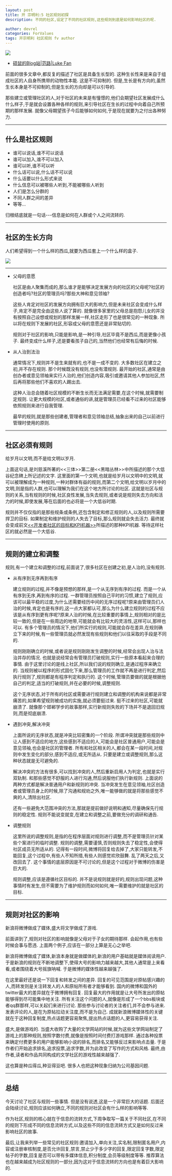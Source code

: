```yaml
---
layout: post
title: 开 宗明利:5 社区规则初探
description: 不同的社区,设定了不同的社区规则,这些规则到底是如何影响社区的呢. 

author: devrel
categories: ForValues
tags: 开宗明利 社区规则 fv author
---
```


![](http://lukefan.qiniudn.com/3dchess.jpg)

- [硕鼠的Blog站|范路|Luke Fan](http://lukefan.com/)


前面的很多文章中,都反复的描述了社区是具备生长型的. 这种生长性来是来自于组成社区的人自身所携带的动物性本能. 这是不可抑制的. 但是,生长是有方向的,虽然生长本身是不可抑制的,但是生长的方向却是可以引导的. 

那些建立或管理社区的人,对于社区的未来是有憧憬的,他们会期望社区发展成什么什么样子,于是就会设置各种各样的规则,来引导社区在生长的过程中向着自己所预期的那样发展. 就像父母期望孩子今后能够如何如何,于是现在就要为之付出各种努力. 

<!--more-->

---
什么是社区规则
---

- 谁可以说话,谁不可以说话
- 谁可以加入,谁不可以加入
- 谁可以听,谁不可以听
- 什么话可以说,什么话不可以说
- 什么话要以什么形式来说
- 什么信息可以被哪些人听到,不能被哪些人听到
- 人们是怎么分群的
- 不同人群之间的差异
- 等等...

归根结底就是一句话---信息是如何在人群或个人之间流转的. 


---
社区的生长方向
---

人们希望得到一个什么样的西瓜,就要为西瓜套上一个什么样的盒子. 

![](http://lukefan.qiniudn.com/fangxigua.jpg)

---
- 父母的意愿
	
	社区是由人聚集而成的,那么谁才是能够决定发展方向的社区的父母呢?社区的创造者吗?社区的管理员吗?那些大神和意见领袖?

	这些人肯定对社区的发展方向拥有巨大的影响力,但是未来社区会变成什么样子,肯定不是完全由这些人说了算的. 就像很多家里的父母总是抱怨儿女的并没有按照自己设想或规划的那样发展一样,社区走形了也是很常见的一种现象. 所以将在规则下发展的社区,形容成父母的意愿还是非常贴切的. 
	
	规则对于社区的影响,只能是影响,是一种引导,社区毕竟不是西瓜,而是更像小孩子. 最终变成什么样子,还是要看孩子自己的,当然他们也经常有后悔的时候. 

- 从人治到法治

	通常情况下,规则并不是生来就有的,也不是一成不变的. 大多数社区在建立之初,并不存在规则. 那个时候既没有规则,也没有潜规则. 最开始的社区,通常是由创办者或意见领袖来实行人治的,他们创造内容,吸引或邀请其他人参加社区,然后再将那些他们不喜欢的人踢出去. 
	
	这种人治总会随着社区规模的不断生长而无法满足需要,在这个时候,就需要制定规则. 让更大规模的社区,或者通俗的讲,就是管理员已经看不过来的社区能够依照规则来进行自我管理. 
	
	最早的规则,就是那些创建者,管理者和意见领袖总结,抽象出来的自己以前进行管理时使用的原则. 
	
---
社区必须有规则
---

给岁月以文明,而不是给文明以岁月. 

上面这句话,是刘慈溪所著的<<三体>>第二册<<黑暗丛林>>中所描述的那个大低谷纪念碑上所记述的文字. 这里面的第一个文明,也就是给岁月以文明中的文明,就可以被理解成为一种规则,一种对群体有益的规则,而第二个文明,给文明以岁月中的文明,则是指的人群,也可以理解为我们在这个地方所讨论的社区. 这就是社区与规则的关系,当有规则的时候,社区良性发展,当失去规则,或者说是规则失去方向和活力的时候,即使发展,等在后面的也必将是一个大低谷时期. 

规则并不仅仅指的是那些规条或条例,还包含制定和修正规则的人,以及规则所需要捍卫的目标. 如果制定和维护规则的人失去了目标,那么规则就会失去活力. 最终就会变成前文[<<开发者社区的目标和KPI机器>>](http://devrel.info/2014-02/fv2-lukefan/)所描述的那种KPI机器. 等待这样社区的就必然是一个大低谷. 

---
规则的建立和调整
---

规则,有一个建立和调整的过程,前面说了,很多社区在创建之初,是人治的,没有规则. 

- 从有序到无序再到有序
	
	建立规则的过程,并不像是预想的那样,是一个从无序到有序的过程. 而是一个从有序到无序,再到有序的过程. 一群管理员按照自己平时的习惯,建立了规则,应该可以最平稳的过度,为什么还需要经历中间的无序过程呢?原来由管理员们人治的时候,肯定也是有序的,这一点大家都认可,那么为什么建立规则的过程不应该是从有序到更有序呢?原来人治的时候,在比较重要的事情上,规则相对的是比较一致的,但是在一些周边的地带,可能就会有比较大的灵活性,这样可以,那样也可以. 有多个管理员的情况下,他们所实行的规则,可能就会存在差异,在规则确立下来的时候,有一些管理员就必然发现有些规则和他们以往采取的手段是不同的. 
	
	规则刚刚确立的时候,或者说是规则刚刚发生调整的时候,经常会出现人治与法治并存的情况. 也就是说经常会有管理员打破规则,实行一些原本看起来合理的事情. 由于这里讨论的是线上社区,所以我们说的规则确立,是通过程序来确立的. 当规则被以程序的形式固化下来,那么管理员的工作就不再是进行判定,然后执行规则了,规则都是有程序判定和执行的. 这个时候,管理员要做的就是根据他自己的判定,适当的打破规则,并在必要的时候,调整规则. 
	
	这个无序状态,对于所有的社区或需要进行规则建立和调整的机构来说都是非常痛苦的,如果希望规则被成功的实施,就必须要挺过来. 挺不过来的社区,可能就崩溃了. 就像那个邯郸学步的故事那样,实行新规则失败的下场并不是退回旧规则,而是彻底崩溃. 

- 遇到冲突,解决冲突

	上面所说的无序状态,就是冲突比较密集的一个阶段. 所谓冲突就是那些规则中让人感到不适应的地方,这些感到不适应的人,可能会是社区普通用户,可能会是意见领袖,也会是社区的管理者. 所有和社区相关的人,都会在某一段时间,对规则中发生变化的部分,感到不适应,或无所适从. 只要是建立或调整规则,那么这种状态就是无可避免的. 
	
	解决冲突的方法有很多,可以找到冲突的人,然后重新启用人为判定,也就是实行双轨制. 和那些感觉不舒服的人进行沟通,然后说服他们执行新规则. 上面说的两种方式都是解决普通用户和新规则的冲突. 当冲突发生在意见领袖,社区创造者或管理员身上的时候,除了沟通和规劝之外,唯一能够做的就是将那些感觉不爽的人,清除出社区. 
	
	还有一些避免大范围冲突的方法,那就是提前做好说明和通知,尽量确保先行规则的稳定性. 规则不能说变就变,在建立和调整之前,要做充分的调研和通告. 

- 调整规则

	这里所说的调整规则,是指的在程序层面对规则进行调整,而不是管理员针对某些个案进行的临时调整. 规则的调整,需要谨慎,否则规则失去了稳定性,会使得社区成员无所适从的. 记得有一段时间,微博将回复给去掉了,大家只能转发,不能回复,这个过程中,有些人不知所措,有些人则感觉欢欣鼓舞. 乱了两天之后,又改回去了. 这个事情的底层原因是不可讨论的,但是这个过程对于微博的伤害是巨大的. 
	
	规则调整,应该是遵循社区目标的. 并不是说规则就是好的,规则出现问题,这种事情时有发生,但不需要为了维护规则而如何如何,唯一需要维护的就是社区的目标. 
	 

---
规则对社区的影响
---
新浪将微博做成了媒体,盛大将文学做成了游戏. 

前面讲到了,规则对社区的影响就像是父母对于子女的期待那样. 会起作用,也有些时候会事与愿违. 上面两个例子,应该在一部分上算是无心之举吧. 

新浪将微博做成了媒体,新浪本身就是做媒体的,新浪的用户基础就是媒体阅读用户. 于是新浪的规则在不断地调整下,使得大号的影响力越来越大,其他人通常是上来看看,或者围绕着大号摇旗呐喊. 于是微博的媒体性越来越强了. 

在这里最好还是说一下回复和转发之间的差异. 回复的可见范围是对原帖感兴趣的人,而转发则是关注转发人的人和原帖所有者才能够看到. 国内的微博和国外的twitter最大的差异就在于微博拥有回复. 回复最大的作用就是让大号所发出的原帖能够得到尽可能集中地关注. 所有关注这个问题的人,就像是形成了一个bbs板块或者qq群那样,可以关起们来进行讨论. 那些参与讨论者的关注者们,并不会参与进来. 发表评论的人,是在为原帖拉动关注度,而不是为自己. 成就新浪微博媒体性的关键就在于这种回复制度,热点话题更容易聚焦,提出热点话题的人,更容易获得关注. 

盛大,是做游戏的. 当盛大收购了大量的文学网站的时候,就为这些文学网站制定了游戏上的那种规则,按照字数付费,就像是按照时间付费打游戏那样. 通过各种投票来确定付费更多的用户能够影响小说的排名,而排名又能够反过来影响点击量. 于是作者们开始追求排名,追求投票,追求字数,并为此改变了写作的方式和风格. 最终,由作者,读者和作品共同构成的文学社区的游戏性越来越强了. 

这也算是种瓜得瓜,种豆得豆吧. 很多人也把这种现象归纳为公司基因问题. 

---
总结
---

今天讨论了社区与规则一些事情. 但是没有说透,这是一个非常巨大的话题. 后面还会陆续讨论,规则应该如何确立,不同的规则对社区会有什么样的影响等等. 

作为社区,规则的核心就在于信息的流转方式,下周争取写一篇关于不同社区,在不同的规则下形成不同的信息流转方式,以及这些不同的信息流转方式又是如何反过来影响社区的故事. 

最后,让我来列举一些常见的社区规则:邀请加入,单向关注,实名制,限制匿名用户,内容或注册审核制度,是否允许回复,禁言,禁止少于多少字的回复,限定回复字数,限定帖子的字数,回复是否可以带有多媒体信息,积分制度,会员等级制度等等. 推荐算法也在越来越成为社区规则的一部分,因为这对于信息流转的方向也是有着巨大影响的. 

